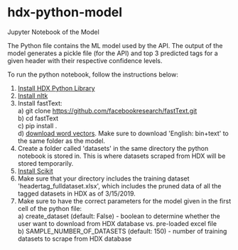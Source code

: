 # hdx-python-model
Jupyter Notebook of the Model


The Python file contains the ML model used by the API. The output of the model generates a pickle file (for the API) and top 3 predicted tags for a given header with their respective confidence levels.   

To run the python notebook, follow the instructions below:

1) [Install HDX Python Library](https://github.com/OCHA-DAP/hdx-python-api)
2) [Install nltk](https://www.nltk.org/install.html)
3) Install fastText: <br />
    a) git clone https://github.com/facebookresearch/fastText.git <br />
    b) cd fastText <br />
    c) pip install . <br />
    d) [download word vectors](https://fasttext.cc/docs/en/pretrained-vectors.html). Make sure to download 'English: bin+text' to the same folder as the model.<br />
4) Create a folder called 'datasets' in the same directory the python notebook is stored in. This is where datasets scraped from HDX will be stored temporarily.
5) [Install Scikit](https://scikit-learn.org/stable/install.html)
6) Make sure that your directory includes the training dataset 'headertag_fulldataset.xlsx', which includes the pruned data of all the tagged datasets in HDX as of 3/15/2019. 
7) Make sure to have the correct parameters for the model given in the first cell of the python file: <br />
    a) create_dataset (default: False) - boolean to determine whether the user want to download from HDX database vs. pre-loaded excel file <br />
    b) SAMPLE_NUMBER_OF_DATASETS (default: 150) - number of training datasets to scrape from HDX database 
